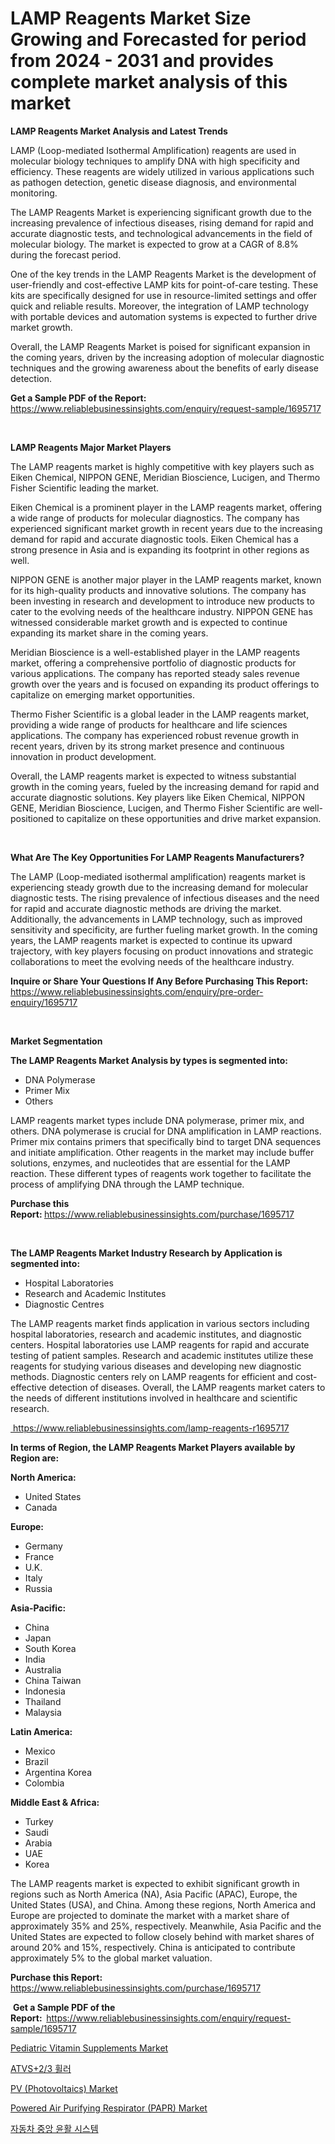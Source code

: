 <p><h1>LAMP Reagents Market Size Growing and Forecasted for period from 2024 - 2031 and provides complete market analysis of this market</h1></p><p><strong>LAMP Reagents Market Analysis and Latest Trends</strong></p>
<p><p>LAMP (Loop-mediated Isothermal Amplification) reagents are used in molecular biology techniques to amplify DNA with high specificity and efficiency. These reagents are widely utilized in various applications such as pathogen detection, genetic disease diagnosis, and environmental monitoring.</p><p>The LAMP Reagents Market is experiencing significant growth due to the increasing prevalence of infectious diseases, rising demand for rapid and accurate diagnostic tests, and technological advancements in the field of molecular biology. The market is expected to grow at a CAGR of 8.8% during the forecast period.</p><p>One of the key trends in the LAMP Reagents Market is the development of user-friendly and cost-effective LAMP kits for point-of-care testing. These kits are specifically designed for use in resource-limited settings and offer quick and reliable results. Moreover, the integration of LAMP technology with portable devices and automation systems is expected to further drive market growth.</p><p>Overall, the LAMP Reagents Market is poised for significant expansion in the coming years, driven by the increasing adoption of molecular diagnostic techniques and the growing awareness about the benefits of early disease detection.</p></p>
<p><strong>Get a Sample PDF of the Report:&nbsp;</strong> <a href="https://www.reliablebusinessinsights.com/enquiry/request-sample/1695717">https://www.reliablebusinessinsights.com/enquiry/request-sample/1695717</a></p>
<p>&nbsp;</p>
<p><strong>LAMP Reagents Major Market Players</strong></p>
<p><p>The LAMP reagents market is highly competitive with key players such as Eiken Chemical, NIPPON GENE, Meridian Bioscience, Lucigen, and Thermo Fisher Scientific leading the market.</p><p>Eiken Chemical is a prominent player in the LAMP reagents market, offering a wide range of products for molecular diagnostics. The company has experienced significant market growth in recent years due to the increasing demand for rapid and accurate diagnostic tools. Eiken Chemical has a strong presence in Asia and is expanding its footprint in other regions as well.</p><p>NIPPON GENE is another major player in the LAMP reagents market, known for its high-quality products and innovative solutions. The company has been investing in research and development to introduce new products to cater to the evolving needs of the healthcare industry. NIPPON GENE has witnessed considerable market growth and is expected to continue expanding its market share in the coming years.</p><p>Meridian Bioscience is a well-established player in the LAMP reagents market, offering a comprehensive portfolio of diagnostic products for various applications. The company has reported steady sales revenue growth over the years and is focused on expanding its product offerings to capitalize on emerging market opportunities.</p><p>Thermo Fisher Scientific is a global leader in the LAMP reagents market, providing a wide range of products for healthcare and life sciences applications. The company has experienced robust revenue growth in recent years, driven by its strong market presence and continuous innovation in product development.</p><p>Overall, the LAMP reagents market is expected to witness substantial growth in the coming years, fueled by the increasing demand for rapid and accurate diagnostic solutions. Key players like Eiken Chemical, NIPPON GENE, Meridian Bioscience, Lucigen, and Thermo Fisher Scientific are well-positioned to capitalize on these opportunities and drive market expansion.</p></p>
<p>&nbsp;</p>
<p><strong>What Are The Key Opportunities For LAMP Reagents Manufacturers?</strong></p>
<p><p>The LAMP (Loop-mediated isothermal amplification) reagents market is experiencing steady growth due to the increasing demand for molecular diagnostic tests. The rising prevalence of infectious diseases and the need for rapid and accurate diagnostic methods are driving the market. Additionally, the advancements in LAMP technology, such as improved sensitivity and specificity, are further fueling market growth. In the coming years, the LAMP reagents market is expected to continue its upward trajectory, with key players focusing on product innovations and strategic collaborations to meet the evolving needs of the healthcare industry.</p></p>
<p><strong>Inquire or Share Your Questions If Any Before Purchasing This Report:</strong> <a href="https://www.reliablebusinessinsights.com/enquiry/pre-order-enquiry/1695717">https://www.reliablebusinessinsights.com/enquiry/pre-order-enquiry/1695717</a></p>
<p>&nbsp;</p>
<p><strong>Market Segmentation</strong></p>
<p><strong>The LAMP Reagents Market Analysis by types is segmented into:</strong></p>
<p><ul><li>DNA Polymerase</li><li>Primer Mix</li><li>Others</li></ul></p>
<p><p>LAMP reagents market types include DNA polymerase, primer mix, and others. DNA polymerase is crucial for DNA amplification in LAMP reactions. Primer mix contains primers that specifically bind to target DNA sequences and initiate amplification. Other reagents in the market may include buffer solutions, enzymes, and nucleotides that are essential for the LAMP reaction. These different types of reagents work together to facilitate the process of amplifying DNA through the LAMP technique.</p></p>
<p><strong>Purchase this Report:&nbsp;</strong><a href="https://www.reliablebusinessinsights.com/purchase/1695717">https://www.reliablebusinessinsights.com/purchase/1695717</a></p>
<p>&nbsp;</p>
<p><strong>The LAMP Reagents Market Industry Research by Application is segmented into:</strong></p>
<p><ul><li>Hospital Laboratories</li><li>Research and Academic Institutes</li><li>Diagnostic Centres</li></ul></p>
<p><p>The LAMP reagents market finds application in various sectors including hospital laboratories, research and academic institutes, and diagnostic centers. Hospital laboratories use LAMP reagents for rapid and accurate testing of patient samples. Research and academic institutes utilize these reagents for studying various diseases and developing new diagnostic methods. Diagnostic centers rely on LAMP reagents for efficient and cost-effective detection of diseases. Overall, the LAMP reagents market caters to the needs of different institutions involved in healthcare and scientific research.</p></p>
<p><a href="https://www.reliablebusinessinsights.com/lamp-reagents-r1695717">&nbsp;https://www.reliablebusinessinsights.com/lamp-reagents-r1695717</a></p>
<p><strong>In terms of Region, the LAMP Reagents Market Players available by Region are:</strong></p>
<p>
    <p> <strong> North America: </strong>
        <ul>
            <li>United States</li>
            <li>Canada</li>
        </ul>
        </p> 
    <p> <strong> Europe: </strong>
        <ul>
            <li>Germany</li>
            <li>France</li>
            <li>U.K.</li>
            <li>Italy</li>
            <li>Russia</li>
        </ul>
        </p> 
    <p> <strong> Asia-Pacific: </strong>
        <ul>
            <li>China</li>
            <li>Japan</li>
            <li>South Korea</li>
            <li>India</li>
            <li>Australia</li>
            <li>China Taiwan</li>
            <li>Indonesia</li>
            <li>Thailand</li>
            <li>Malaysia</li>
        </ul>
        </p> 
    <p> <strong> Latin America: </strong>
        <ul>
            <li>Mexico</li>
            <li>Brazil</li>
            <li>Argentina Korea</li>
            <li>Colombia</li>
        </ul>
        </p> 
    <p> <strong> Middle East & Africa: </strong>
        <ul>
            <li>Turkey</li>
            <li>Saudi</li>
            <li>Arabia</li>
            <li>UAE</li>
            <li>Korea</li>
        </ul>
    </p>
    </p>
<p><p>The LAMP reagents market is expected to exhibit significant growth in regions such as North America (NA), Asia Pacific (APAC), Europe, the United States (USA), and China. Among these regions, North America and Europe are projected to dominate the market with a market share of approximately 35% and 25%, respectively. Meanwhile, Asia Pacific and the United States are expected to follow closely behind with market shares of around 20% and 15%, respectively. China is anticipated to contribute approximately 5% to the global market valuation.</p></p>
<p><strong>Purchase this Report: </strong><a href="https://www.reliablebusinessinsights.com/purchase/1695717">https://www.reliablebusinessinsights.com/purchase/1695717</a></p>
<p>&nbsp;<strong>Get a Sample PDF of the Report:&nbsp;&nbsp;</strong><a href="https://www.reliablebusinessinsights.com/enquiry/request-sample/1695717">https://www.reliablebusinessinsights.com/enquiry/request-sample/1695717</a></p>
<p><strong></strong></p>
<p><p><a href="https://www.linkedin.com/pulse/pediatric-vitamin-supplements-market-analysis-report-global-jelke?trackingId=mTf0AC1Y7Rf%2FKm07bUC2Eg%3D%3D">Pediatric Vitamin Supplements Market</a></p><p><a href="https://github.com/AlbertotDouglas44367/Market-Research-Report-List-2/blob/main/9811315181575.md">ATVS+2/3 휠러</a></p><p><a href="https://github.com/msbsaifansami/Market-Research-Report-List-1/blob/main/pv-photovoltaics-market.md">PV (Photovoltaics) Market</a></p><p><a href="https://github.com/EveKerluke2023/Market-Research-Report-List-1/blob/main/powered-air-purifying-respirator-papr-market.md">Powered Air Purifying Respirator (PAPR) Market</a></p><p><a href="https://github.com/raap8632/Market-Research-Report-List-2/blob/main/1832022181576.md">자동차 중앙 윤활 시스템</a></p></p>